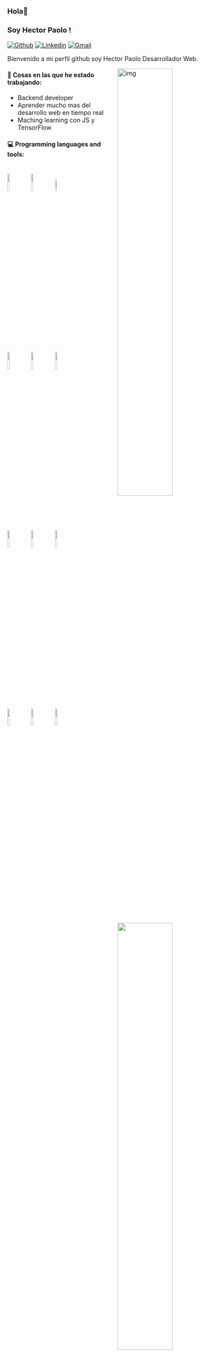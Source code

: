 ### Hola👋 
### Soy Hector Paolo !

[![Github](https://img.shields.io/badge/-Github-000?style=flat&logo=Github&logoColor=white)](https://github.com/darkp0lx)
[![Linkedin](https://img.shields.io/badge/-LinkedIn-blue?style=flat&logo=Linkedin&logoColor=white)](https://www.linkedin.com/in/barazorda-paolo/)
[![Gmail](https://img.shields.io/badge/-Gmail-c14438?style=flat&logo=Gmail&logoColor=white)](mailto:polbarazorda@gmail.com)

Bienvenido a mi perfil github soy Hector Paolo Desarrollador Web.

<img align="right" alt="img" src="https://darkp0lx.github.io/portfolio/images/perfil.jpg" width="50%" height="auto" />


#### 🌱 Cosas en las que he estado trabajando: 
- Backend developer  
- Aprender mucho mas del desarrollo web en tiempo real
- Maching learning con JS y TensorFlow


#### :computer: Programming languages and tools: 
<p>
	<img width="50%" align="right" src="https://github-readme-stats.vercel.app/api?username=darkp0lx&show_icons=true&hide_border=true" />
<br>
<code><img width="10%" src="https://www.vectorlogo.zone/logos/w3_html5/w3_html5-ar21.svg"></code>
<code><img width="10%" src="https://www.vectorlogo.zone/logos/w3_css/w3_css-ar21.svg"></code>
<code><img width="8%" src="https://upload.vectorlogo.zone/logos/javascript/images/239ec8a4-163e-4792-83b6-3f6d96911757.svg"></code>
<br />
	<br>
	<code><img width="10%" src="https://www.vectorlogo.zone/logos/reactjs/reactjs-ar21.svg"></code>
	<code><img width="10%" src="https://www.vectorlogo.zone/logos/vuejs/vuejs-ar21.svg"></code>
	<code><img width="10%" src="https://upload.vectorlogo.zone/logos/nextjs/images/2d3864ef-00e0-4026-ab1d-30e4a98e2899.svg"></code>
	<br/>

<br>
	<code><img width="10%" src="https://www.vectorlogo.zone/logos/nodejs/nodejs-ar21.svg"></code>
	<code><img width="10%" src="https://www.vectorlogo.zone/logos/expressjs/expressjs-ar21.svg"></code>
<code><img width="10%" src="https://www.vectorlogo.zone/logos/mongodb/mongodb-ar21.svg"></code>
	<br/>
<br />
<code><img width="10%" src="https://www.vectorlogo.zone/logos/python/python-ar21.svg"></code>
<code><img width="10%" src="https://www.vectorlogo.zone/logos/postgresql/postgresql-ar21.svg"></code>
<code><img width="10%" src="https://www.vectorlogo.zone/logos/git-scm/git-scm-ar21.svg"></code>
</p>


